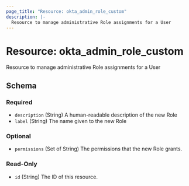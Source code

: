 ```yaml
---
page_title: "Resource: okta_admin_role_custom"
description: |-
  Resource to manage administrative Role assignments for a User
---
```


# Resource: okta_admin_role_custom

Resource to manage administrative Role assignments for a User



<!-- schema generated by tfplugindocs -->
## Schema

### Required

- `description` (String) A human-readable description of the new Role
- `label` (String) The name given to the new Role

### Optional

- `permissions` (Set of String) The permissions that the new Role grants.

### Read-Only

- `id` (String) The ID of this resource.


